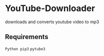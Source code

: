 # YouTube-Downloader
downloads and converts youtube video to mp3

## Requirements

```Python pip3```
```pytube3```
